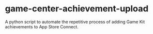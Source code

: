 # game-center-achievement-upload
A python script to automate the repetitive process of adding Game Kit achievements to App Store Connect.
